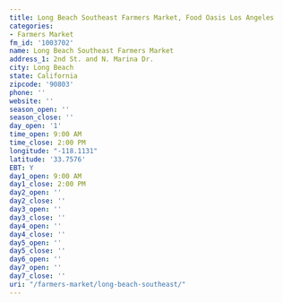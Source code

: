 ```yaml
---
title: Long Beach Southeast Farmers Market, Food Oasis Los Angeles
categories:
- Farmers Market
fm_id: '1003702'
name: Long Beach Southeast Farmers Market
address_1: 2nd St. and N. Marina Dr.
city: Long Beach
state: California
zipcode: '90803'
phone: ''
website: ''
season_open: ''
season_close: ''
day_open: '1'
time_open: 9:00 AM
time_close: 2:00 PM
longitude: "-118.1131"
latitude: '33.7576'
EBT: Y
day1_open: 9:00 AM
day1_close: 2:00 PM
day2_open: ''
day2_close: ''
day3_open: ''
day3_close: ''
day4_open: ''
day4_close: ''
day5_open: ''
day5_close: ''
day6_open: ''
day7_open: ''
day7_close: ''
uri: "/farmers-market/long-beach-southeast/"
---
```


